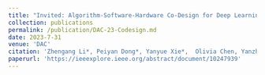 ```yaml
---
title: "Invited: Algorithm-Software-Hardware Co-Design for Deep Learning Acceleration"
collection: publications
permalink: /publication/DAC-23-Codesign.md
date: 2023-7-31
venue: 'DAC'
citation: 'Zhengang Li*, Peiyan Dong*, Yanyue Xie*,  Olivia Chen, Yanzhi Wang,'
paperurl: 'https://ieeexplore.ieee.org/abstract/document/10247939'
---
```


